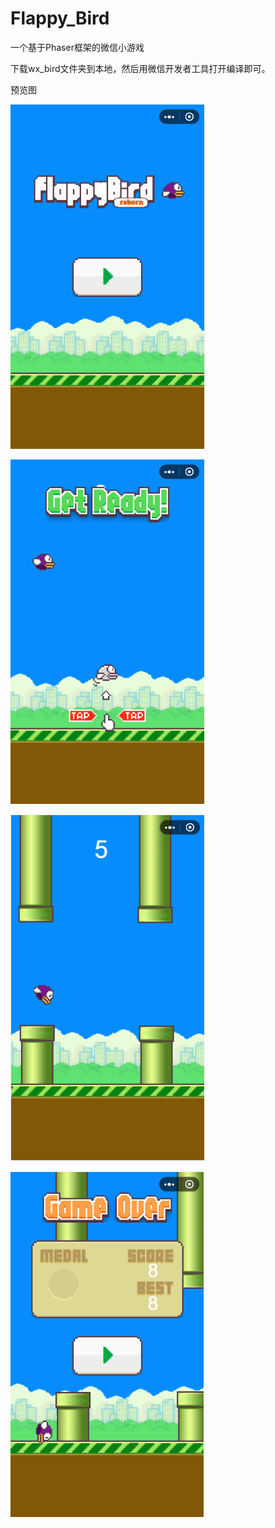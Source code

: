 # Flappy_Bird
一个基于Phaser框架的微信小游戏

下载wx_bird文件夹到本地，然后用微信开发者工具打开编译即可。

预览图

![image](https://github.com/jihan513/Flappy_Bird/blob/master/preview/preload.png)

![image](https://github.com/jihan513/Flappy_Bird/blob/master/preview/ready.png)

![image](https://github.com/jihan513/Flappy_Bird/blob/master/preview/play.png)

![image](https://github.com/jihan513/Flappy_Bird/blob/master/preview/gameover.png)
